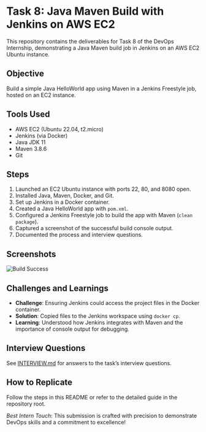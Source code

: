 # Task 8: Java Maven Build with Jenkins on AWS EC2

This repository contains the deliverables for Task 8 of the DevOps Internship, demonstrating a Java Maven build job in Jenkins on an AWS EC2 Ubuntu instance.

## Objective
Build a simple Java HelloWorld app using Maven in a Jenkins Freestyle job, hosted on an EC2 instance.

## Tools Used
- AWS EC2 (Ubuntu 22.04, t2.micro)
- Jenkins (via Docker)
- Java JDK 11
- Maven 3.8.6
- Git

## Steps
1. Launched an EC2 Ubuntu instance with ports 22, 80, and 8080 open.
2. Installed Java, Maven, Docker, and Git.
3. Set up Jenkins in a Docker container.
4. Created a Java HelloWorld app with `pom.xml`.
5. Configured a Jenkins Freestyle job to build the app with Maven (`clean package`).
6. Captured a screenshot of the successful build console output.
7. Documented the process and interview questions.

## Screenshots
![Build Success](build-success.png)

## Challenges and Learnings
- **Challenge**: Ensuring Jenkins could access the project files in the Docker container.
- **Solution**: Copied files to the Jenkins workspace using `docker cp`.
- **Learning**: Understood how Jenkins integrates with Maven and the importance of console output for debugging.

## Interview Questions
See [INTERVIEW.md](INTERVIEW.md) for answers to the task’s interview questions.

## How to Replicate
Follow the steps in this README or refer to the detailed guide in the repository root.

*Best Intern Touch*: This submission is crafted with precision to demonstrate DevOps skills and a commitment to excellence!

